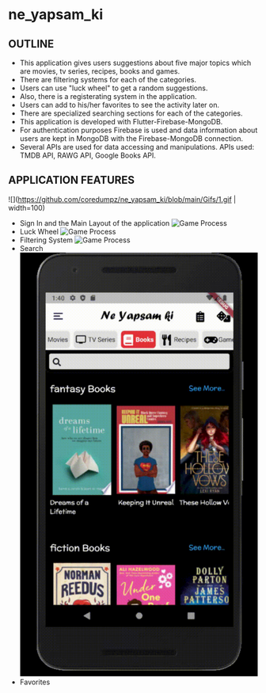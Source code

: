 # ne_yapsam_ki
## OUTLINE

* This application gives users suggestions about five major topics which are movies, tv series, recipes, books and games.
* There are filtering systems for each of the categories.
* Users can use "luck wheel" to get a random suggestions.
* Also, there is a registerating system in the application.
* Users can add to his/her favorites to see the activity later on.
* There are specialized searching sections for each of the categories.
* This application is developed with Flutter-Firebase-MongoDB.
* For authentication purposes Firebase is used and data information about users are kept in MongoDB with the Firebase-MongoDB connection.
* Several APIs are used for data accessing and manipulations. APIs used: TMDB API, RAWG API, Google Books API.

## APPLICATION FEATURES

![](https://github.com/coredumpz/ne_yapsam_ki/blob/main/Gifs/1.gif | width=100)
* Sign In and the Main Layout of the application
![Game Process](https://github.com/coredumpz/ne_yapsam_ki/blob/main/Gifs/2.gif)
* Luck Wheel
![Game Process](https://github.com/coredumpz/ne_yapsam_ki/blob/main/Gifs/3.gif)
* Filtering System
![Game Process](https://github.com/coredumpz/ne_yapsam_ki/blob/main/Gifs/4.gif)
* Search
![Game Process](https://github.com/coredumpz/ne_yapsam_ki/blob/main/Gifs/5.gif)
* Favorites



